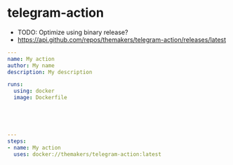# telegram-action

* TODO: Optimize using binary release?
* https://api.github.com/repos/themakers/telegram-action/releases/latest

```yaml
---
name: My action
author: My name
description: My description

runs:
  using: docker
  image: Dockerfile





---
steps:
- name: My action
  uses: docker://themakers/telegram-action:latest



```
